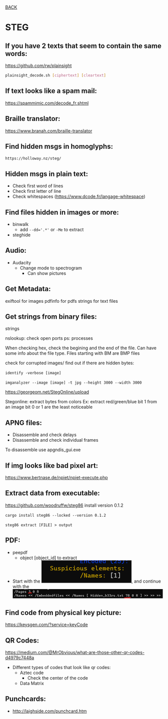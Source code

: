 [BACK](../README.md)
# STEG
## If you have 2 texts that seem to contain the same words:

https://github.com/rw/plainsight

```bash
plainsight_decode.sh [ciphertext] [cleartext]
```

## If text looks like a spam mail:

https://spammimic.com/decode_fr.shtml

## Braille translator:

https://www.branah.com/braille-translator

## Find hidden msgs in homoglyphs:

    https://holloway.nz/steg/

## Hidden msgs in plain text:

- Check first word of lines
- Check first letter of line
- Check whitespaces (https://www.dcode.fr/langage-whitespace)

## Find files hidden in images or more:
- binwalk
  - add `--dd='.*'` or `-Me` to extract
- steghide


## Audio:
- Audacity
  - Change mode to spectrogram
    - Can show pictures

## Get Metadata:
exiftool for images
pdfinfo for pdfs
strings for text files

## Get strings from binary files:
strings

nslookup: check open ports
ps: processes

When checking hex, check the begining and the end of the file. Can have some info about the file type.
Files starting with BM are BMP files

check for corrupted images/ find out if there are hidden bytes:

`identify -verbose [image]`

`imganalyzer --image [image] -t jpg --height 3000 --width 3000`

https://georgeom.net/StegOnline/upload

Stegonline: extract bytes from colors
Ex: extract red/green/blue bit 1 from an image
bit 0 or 1 are the least noticeable

## APNG files:

- Disassemble and check delays
- Disassemble and check individual frames

To disassemble use apgndis_gui.exe

## If img looks like bad pixel art:
https://www.bertnase.de/npiet/npiet-execute.php

## Extract data from executable:

https://github.com/woodruffw/steg86
install version 0.1.2

`cargo install steg86 --locked --version 0.1.2`

`steg86 extract [FILE] > output`

## PDF:

- peepdf
  - object [object_id] to extract
- Start with the ![Suspicious element](img/Sus_el.png), and continue with the ![numbers Shown](img/pdf_nums.png)

## Find code from physical key picture:

https://keysgen.com/?service=keyCode

## QR Codes:
https://medium.com/@MrObvious/what-are-those-other-qr-codes-d4979c7448a

- Different types of codes that look like qr codes:
  - Aztec code
    - Check the center of the code
  - Data Matrix
  
## Punchcards:
- http://laighside.com/punchcard.htm